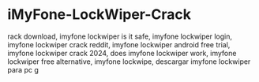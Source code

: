 # iMyFone-LockWiper-Crack
rack download, imyfone lockwiper is it safe, imyfone lockwiper login, imyfone lockwiper crack reddit, imyfone lockwiper android free trial, imyfone lockwiper crack 2024, does imyfone lockwiper work, imyfone lockwiper free alternative, imyfone lockwipe, descargar imyfone lockwiper para pc g
